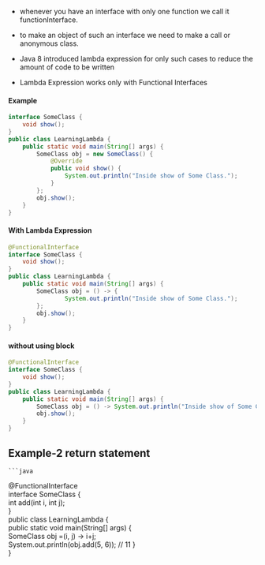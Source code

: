 * whenever you have an interface with only one function we call it functionInterface.
* to make an object of such an interface we need to make a call or anonymous class. 
* Java 8 introduced lambda expression for only such cases to reduce the amount of code to be written

* Lambda Expression works only with Functional Interfaces
#### Example
```java
interface SomeClass {  
    void show();  
}  
public class LearningLambda {  
    public static void main(String[] args) {  
        SomeClass obj = new SomeClass() {  
            @Override  
            public void show() {  
                System.out.println("Inside show of Some Class.");  
            }  
        };  
        obj.show();  
    }  
}
```
#### With Lambda Expression
```java
@FunctionalInterface  
interface SomeClass {  
    void show();  
}  
public class LearningLambda {  
    public static void main(String[] args) {  
        SomeClass obj = () -> {  
                System.out.println("Inside show of Some Class.");  
        };  
        obj.show();  
    }  
}
```

#### without using block
```java
@FunctionalInterface  
interface SomeClass {  
    void show();  
}  
public class LearningLambda {  
    public static void main(String[] args) {  
        SomeClass obj = () -> System.out.println("Inside show of Some Class.");
        obj.show();  
    }  
}
```

## Example-2 return statement

	```java
@FunctionalInterface  
interface SomeClass {  
    int add(int i, int j);  
}  
public class LearningLambda {  
    public static void main(String[] args) {  
        SomeClass obj =(i, j) -> i+j;  
        System.out.println(obj.add(5, 6));  // 11
    }  
}
```